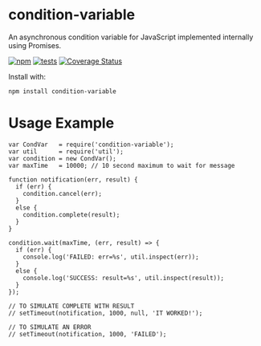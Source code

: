# condition-variable

An asynchronous condition variable for JavaScript implemented internally using Promises.

[![npm](https://img.shields.io/npm/v/condition-variable.svg)](http://www.npmjs.org/condition-variable)
[![tests](https://travis-ci.org/joeireland/condition-variable.svg?branch=master)](https://travis-ci.org/joeireland/condition-variable)
[![Coverage Status](https://coveralls.io/repos/github/joeireland/condition-variable/badge.svg?branch=master)](https://coveralls.io/github/joeireland/condition-variable?branch=master)

Install with:

```npm install condition-variable```

# Usage Example

```
var CondVar   = require('condition-variable');
var util      = require('util');
var condition = new CondVar();
var maxTime   = 10000; // 10 second maximum to wait for message

function notification(err, result) {
  if (err) {
    condition.cancel(err);
  }
  else {
    condition.complete(result);
  }
}

condition.wait(maxTime, (err, result) => {
  if (err) {
    console.log('FAILED: err=%s', util.inspect(err));
  }
  else {
    console.log('SUCCESS: result=%s', util.inspect(result));
  }
});

// TO SIMULATE COMPLETE WITH RESULT
// setTimeout(notification, 1000, null, 'IT WORKED!');

// TO SIMULATE AN ERROR
// setTimeout(notification, 1000, 'FAILED');
```
